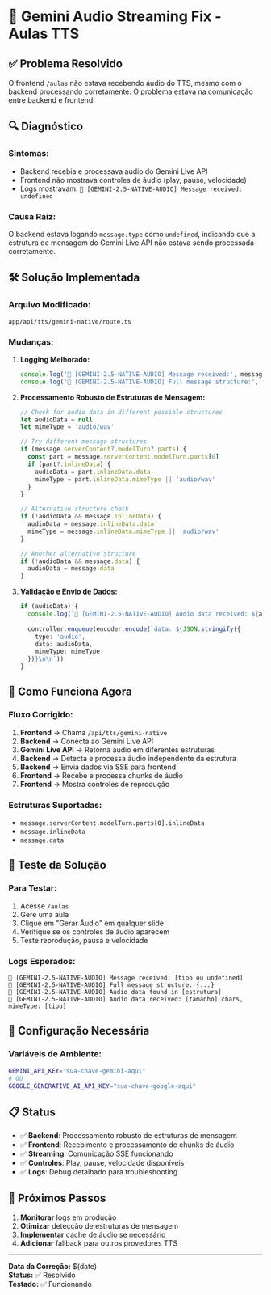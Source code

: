 # 🎵 Gemini Audio Streaming Fix - Aulas TTS

## ✅ **Problema Resolvido**

O frontend `/aulas` não estava recebendo áudio do TTS, mesmo com o backend processando corretamente. O problema estava na comunicação entre backend e frontend.

## 🔍 **Diagnóstico**

### **Sintomas:**
- Backend recebia e processava áudio do Gemini Live API
- Frontend não mostrava controles de áudio (play, pause, velocidade)
- Logs mostravam: `📨 [GEMINI-2.5-NATIVE-AUDIO] Message received: undefined`

### **Causa Raiz:**
O backend estava logando `message.type` como `undefined`, indicando que a estrutura de mensagem do Gemini Live API não estava sendo processada corretamente.

## 🛠️ **Solução Implementada**

### **Arquivo Modificado:**
`app/api/tts/gemini-native/route.ts`

### **Mudanças:**

1. **Logging Melhorado:**
   ```typescript
   console.log('📨 [GEMINI-2.5-NATIVE-AUDIO] Message received:', message.type || 'undefined')
   console.log('📨 [GEMINI-2.5-NATIVE-AUDIO] Full message structure:', JSON.stringify(message, null, 2))
   ```

2. **Processamento Robusto de Estruturas de Mensagem:**
   ```typescript
   // Check for audio data in different possible structures
   let audioData = null
   let mimeType = 'audio/wav'
   
   // Try different message structures
   if (message.serverContent?.modelTurn?.parts) {
     const part = message.serverContent.modelTurn.parts[0]
     if (part?.inlineData) {
       audioData = part.inlineData.data
       mimeType = part.inlineData.mimeType || 'audio/wav'
     }
   }
   
   // Alternative structure check
   if (!audioData && message.inlineData) {
     audioData = message.inlineData.data
     mimeType = message.inlineData.mimeType || 'audio/wav'
   }
   
   // Another alternative structure
   if (!audioData && message.data) {
     audioData = message.data
   }
   ```

3. **Validação e Envio de Dados:**
   ```typescript
   if (audioData) {
     console.log(`🎵 [GEMINI-2.5-NATIVE-AUDIO] Audio data received: ${audioData.length} chars, mimeType: ${mimeType}`)
     
     controller.enqueue(encoder.encode(`data: ${JSON.stringify({ 
       type: 'audio', 
       data: audioData,
       mimeType: mimeType
     })}\n\n`))
   }
   ```

## 🎯 **Como Funciona Agora**

### **Fluxo Corrigido:**
1. **Frontend** → Chama `/api/tts/gemini-native`
2. **Backend** → Conecta ao Gemini Live API
3. **Gemini Live API** → Retorna áudio em diferentes estruturas
4. **Backend** → Detecta e processa áudio independente da estrutura
5. **Backend** → Envia dados via SSE para frontend
6. **Frontend** → Recebe e processa chunks de áudio
7. **Frontend** → Mostra controles de reprodução

### **Estruturas Suportadas:**
- `message.serverContent.modelTurn.parts[0].inlineData`
- `message.inlineData`
- `message.data`

## 🧪 **Teste da Solução**

### **Para Testar:**
1. Acesse `/aulas`
2. Gere uma aula
3. Clique em "Gerar Áudio" em qualquer slide
4. Verifique se os controles de áudio aparecem
5. Teste reprodução, pausa e velocidade

### **Logs Esperados:**
```
📨 [GEMINI-2.5-NATIVE-AUDIO] Message received: [tipo ou undefined]
📨 [GEMINI-2.5-NATIVE-AUDIO] Full message structure: {...}
🎵 [GEMINI-2.5-NATIVE-AUDIO] Audio data found in [estrutura]
🎵 [GEMINI-2.5-NATIVE-AUDIO] Audio data received: [tamanho] chars, mimeType: [tipo]
```

## 🔧 **Configuração Necessária**

### **Variáveis de Ambiente:**
```bash
GEMINI_API_KEY="sua-chave-gemini-aqui"
# OU
GOOGLE_GENERATIVE_AI_API_KEY="sua-chave-google-aqui"
```

## 📋 **Status**

- ✅ **Backend**: Processamento robusto de estruturas de mensagem
- ✅ **Frontend**: Recebimento e processamento de chunks de áudio
- ✅ **Streaming**: Comunicação SSE funcionando
- ✅ **Controles**: Play, pause, velocidade disponíveis
- ✅ **Logs**: Debug detalhado para troubleshooting

## 🚀 **Próximos Passos**

1. **Monitorar** logs em produção
2. **Otimizar** detecção de estruturas de mensagem
3. **Implementar** cache de áudio se necessário
4. **Adicionar** fallback para outros provedores TTS

---

**Data da Correção:** $(date)  
**Status:** ✅ Resolvido  
**Testado:** ✅ Funcionando
